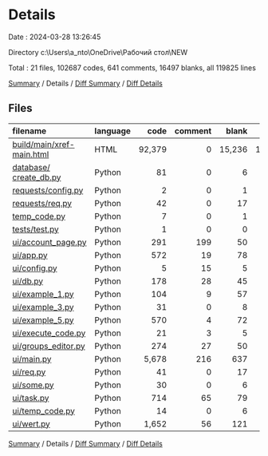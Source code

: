 # Details

Date : 2024-03-28 13:26:45

Directory c:\\Users\\a_nto\\OneDrive\\Рабочий стол\\NEW

Total : 21 files,  102687 codes, 641 comments, 16497 blanks, all 119825 lines

[Summary](results.md) / Details / [Diff Summary](diff.md) / [Diff Details](diff-details.md)

## Files
| filename | language | code | comment | blank | total |
| :--- | :--- | ---: | ---: | ---: | ---: |
| [build/main/xref-main.html](/build/main/xref-main.html) | HTML | 92,379 | 0 | 15,236 | 107,615 |
| [database/сreate_db.py](/database/%D1%81reate_db.py) | Python | 81 | 0 | 6 | 87 |
| [requests/config.py](/requests/config.py) | Python | 2 | 0 | 1 | 3 |
| [requests/req.py](/requests/req.py) | Python | 42 | 0 | 17 | 59 |
| [temp_code.py](/temp_code.py) | Python | 7 | 0 | 1 | 8 |
| [tests/test.py](/tests/test.py) | Python | 1 | 0 | 0 | 1 |
| [ui/account_page.py](/ui/account_page.py) | Python | 291 | 199 | 50 | 540 |
| [ui/app.py](/ui/app.py) | Python | 572 | 19 | 78 | 669 |
| [ui/config.py](/ui/config.py) | Python | 5 | 15 | 5 | 25 |
| [ui/db.py](/ui/db.py) | Python | 178 | 28 | 45 | 251 |
| [ui/example_1.py](/ui/example_1.py) | Python | 104 | 9 | 57 | 170 |
| [ui/example_3.py](/ui/example_3.py) | Python | 31 | 0 | 8 | 39 |
| [ui/example_5.py](/ui/example_5.py) | Python | 570 | 4 | 72 | 646 |
| [ui/execute_code.py](/ui/execute_code.py) | Python | 21 | 3 | 5 | 29 |
| [ui/groups_editor.py](/ui/groups_editor.py) | Python | 274 | 27 | 50 | 351 |
| [ui/main.py](/ui/main.py) | Python | 5,678 | 216 | 637 | 6,531 |
| [ui/req.py](/ui/req.py) | Python | 41 | 0 | 17 | 58 |
| [ui/some.py](/ui/some.py) | Python | 30 | 0 | 6 | 36 |
| [ui/task.py](/ui/task.py) | Python | 714 | 65 | 79 | 858 |
| [ui/temp_code.py](/ui/temp_code.py) | Python | 14 | 0 | 6 | 20 |
| [ui/wert.py](/ui/wert.py) | Python | 1,652 | 56 | 121 | 1,829 |

[Summary](results.md) / Details / [Diff Summary](diff.md) / [Diff Details](diff-details.md)
